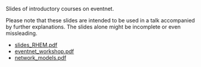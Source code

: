 Slides of introductory courses on eventnet.

Please note that these slides are intended to be used in a talk accompanied by further explanations. The slides alone might be incomplete or even missleading.

* [slides_RHEM.pdf](https://github.com/juergenlerner/eventnet/raw/master/slides/slides_RHEM.pdf)
* [eventnet_workshop.pdf](https://github.com/juergenlerner/eventnet/raw/master/slides/eventnet_workshop_public.pdf)
* [network_models.pdf](https://github.com/juergenlerner/eventnet/raw/master/slides/network_models.pdf)
